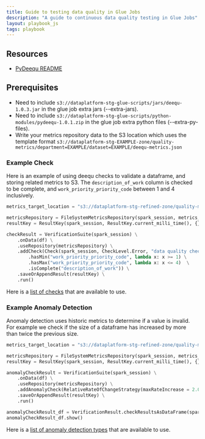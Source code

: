 ```yaml
---
title: Guide to testing data quality in Glue Jobs
description: "A guide to continuous data quality testing in Glue Jobs"
layout: playbook_js
tags: playbook
---
```


## Resources
- [PyDeequ README][pydeequ-readme]

## Prerequisites

- Need to include `s3://dataplatform-stg-glue-scripts/jars/deequ-1.0.3.jar` in the glue job extra jars (--extra-jars).
- Need to include `s3://dataplatform-stg-glue-scripts/python-modules/pydeequ-1.0.1.zip` in the glue job extra python files (--extra-py-files).
- Write your metrics repository data to the S3 location which uses the template format `s3://dataplatform-stg-EXAMPLE-zone/quality-metrics/department=EXAMPLE/dataset=EXAMPLE/deequ-metrics.json`

### Example Check

Here is an example of using deequ checks to validate a dataframe, and storing related metrics to S3.
The `description_of_work` column is checked to be complete, and `work_priority_priority_code` between
1 and 4 inclusively.

```python
metrics_target_location = "s3://dataplatform-stg-refined-zone/quality-metrics/department=housing-repairs/dataset=tv-aerials-cleaned/deequ-metrics.json"

metricsRepository = FileSystemMetricsRepository(spark_session, metrics_target_location)
resultKey = ResultKey(spark_session, ResultKey.current_milli_time(), {})

checkResult = VerificationSuite(spark_session) \
    .onData(df) \
    .useRepository(metricsRepository) \
    .addCheck(Check(spark_session, CheckLevel.Error, "data quality checks") \
        .hasMin("work_priority_priority_code", lambda x: x >= 1) \
        .hasMax("work_priority_priority_code", lambda x: x <= 4)  \
        .isComplete("description_of_work")) \
    .saveOrAppendResult(resultKey) \
    .run()
```

Here is a [list of checks][pydeequ-checks] that are available to use.

### Example Anomaly Detection

Anomaly detection uses historic metrics to determine if a value is invalid.
For example we check if the size of a dataframe has increased by more than twice the previous size.

```python
metrics_target_location = "s3://dataplatform-stg-refined-zone/quality-metrics/department=housing-repairs/dataset=tv-aerials-cleaned/deequ-metrics.json"

metricsRepository = FileSystemMetricsRepository(spark_session, metrics_target_location)
resultKey = ResultKey(spark_session, ResultKey.current_milli_time(), {})

anomalyCheckResult = VerificationSuite(spark_session) \
    .onData(df) \
    .useRepository(metricsRepository) \
    .addAnomalyCheck(RelativeRateOfChangeStrategy(maxRateIncrease = 2.0), Size()) \
    .saveOrAppendResult(resultKey) \
    .run()

anomalyCheckResult_df = VerificationResult.checkResultsAsDataFrame(spark_session, anomalyCheckResult)
anomalyCheckResult_df.show()
```

Here is a [list of anomaly detection types][pydeequ-checks] that are available to use.


[pydeequ-readme]: https://github.com/awslabs/python-deequ
[pydeequ-checks]: https://pydeequ.readthedocs.io/en/latest/pydeequ.html#module-pydeequ.checks
[pydeequ-anomaly-detection]: https://pydeequ.readthedocs.io/en/latest/pydeequ.html#module-pydeequ.anomaly_detection
